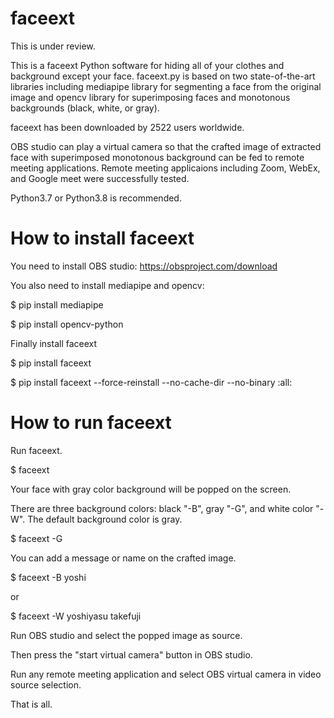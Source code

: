 # faceext
This is under review.

This is a faceext Python software for hiding all of your clothes and 
background except your face.
faceext.py is based on two state-of-the-art libraries including 
mediapipe library for segmenting a face from the original image and 
opencv library for superimposing faces and monotonous backgrounds 
(black, white, or gray). 

faceext has been downloaded by 2522 users worldwide.

OBS studio can play a virtual camera so that the crafted image of extracted face
with superimposed monotonous background can be fed to remote meeting applications.
Remote meeting applicaions including Zoom, WebEx, and Google meet
were successfully tested.

Python3.7 or Python3.8 is recommended.

# How to install faceext

You need to install OBS studio: 
https://obsproject.com/download

You also need to install mediapipe and opencv:

$ pip install mediapipe

$ pip install opencv-python

Finally install faceext

$ pip install faceext

$ pip install faceext --force-reinstall --no-cache-dir --no-binary :all:

# How to run faceext
Run faceext.

$ faceext

Your face with gray color background will be popped on the screen.

There are three background colors: black "-B", gray "-G", and white color "-W".
The default background color is gray.

$ faceext -G

You can add a message or name on the crafted image.

$ faceext -B yoshi

or

$ faceext -W yoshiyasu takefuji

Run OBS studio and select the popped image as source.

Then press the "start virtual camera" button in OBS studio.

Run any remote meeting application and select OBS virtual camera in video source selection.

That is all.



